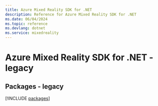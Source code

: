 ```yaml
---
title: Azure Mixed Reality SDK for .NET
description: Reference for Azure Mixed Reality SDK for .NET
ms.date: 06/04/2024
ms.topic: reference
ms.devlang: dotnet
ms.service: mixedreality
---
```

# Azure Mixed Reality SDK for .NET - legacy
## Packages - legacy
[!INCLUDE [packages](mixed-reality-index.md)]
